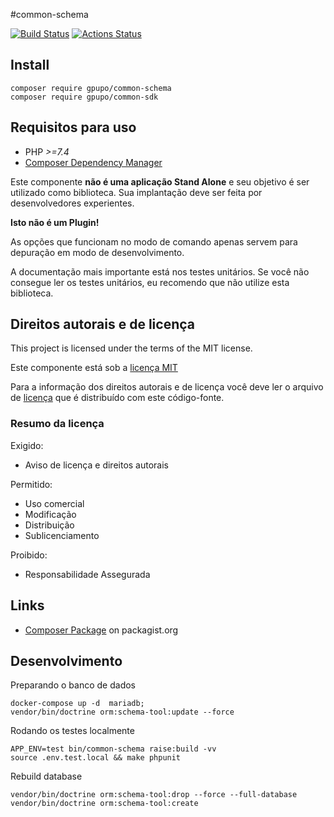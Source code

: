 #common-schema

[![Build Status](https://secure.travis-ci.org/gpupo/common-schema.png?branch=master)](http://travis-ci.org/gpupo/common-schema)
[![Actions Status](https://github.com/gpupo/common-schema/workflows/CI/badge.svg)](https://github.com/gpupo/common-schema/actions)

## Install

    composer require gpupo/common-schema
    composer require gpupo/common-sdk

## Requisitos para uso

* PHP *>=7.4*
* [Composer Dependency Manager](http://getcomposer.org)

Este componente **não é uma aplicação Stand Alone** e seu objetivo é ser utilizado como biblioteca.
Sua implantação deve ser feita por desenvolvedores experientes.

**Isto não é um Plugin!**

As opções que funcionam no modo de comando apenas servem para depuração em modo de
desenvolvimento.

A documentação mais importante está nos testes unitários. Se você não consegue ler os testes unitários, eu recomendo que não utilize esta biblioteca.

<!-- license -->

## Direitos autorais e de licença

This project is licensed under the terms of the MIT license.

Este componente está sob a [licença MIT](https://github.com/gpupo/common-sdk/blob/master/LICENSE)

Para a informação dos direitos autorais e de licença você deve ler o arquivo
de [licença](https://github.com/gpupo/common-sdk/blob/master/LICENSE) que é distribuído com este código-fonte.

### Resumo da licença

Exigido:

- Aviso de licença e direitos autorais

Permitido:

- Uso comercial
- Modificação
- Distribuição
- Sublicenciamento

Proibido:

- Responsabilidade Assegurada

## Links

* [Composer Package](https://packagist.org/packages/gpupo/common-schema/) on packagist.org

## Desenvolvimento

Preparando o banco de dados

    docker-compose up -d  mariadb;
    vendor/bin/doctrine orm:schema-tool:update --force

Rodando os testes localmente

	APP_ENV=test bin/common-schema raise:build -vv
	source .env.test.local && make phpunit



Rebuild database

	vendor/bin/doctrine orm:schema-tool:drop --force --full-database
    vendor/bin/doctrine orm:schema-tool:create
